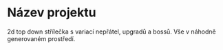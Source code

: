 # Název projektu

2d top down střílečka s variací nepřátel, upgradů a bossů. Vše v náhodně generovaném prostředí.
